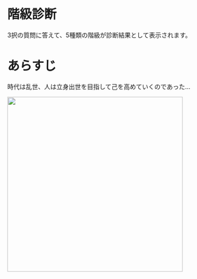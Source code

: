 # 階級診断
3択の質問に答えて、5種類の階級が診断結果として表示されます。

# あらすじ
時代は乱世、人は立身出世を目指して己を高めていくのであった...

<img src="https://user-images.githubusercontent.com/46076511/188815512-f0562d3a-af38-42f1-8871-0559912643de.gif" width="400">

